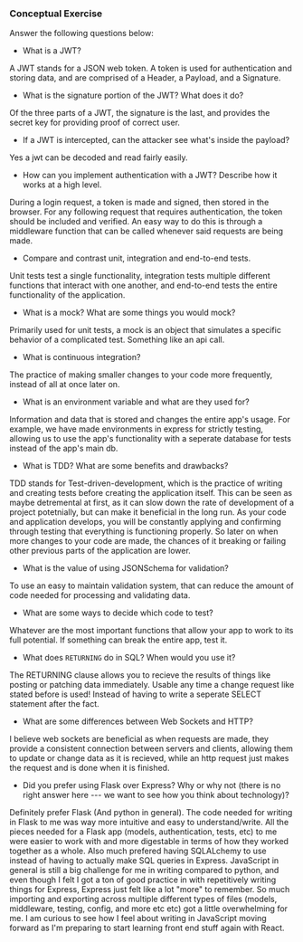 ### Conceptual Exercise

Answer the following questions below:

- What is a JWT?

A JWT stands for a JSON web token. A token is used for authentication and storing data, and are comprised of a Header, a Payload, and a Signature.

- What is the signature portion of the JWT?  What does it do?

Of the three parts of a JWT, the signature is the last, and provides the secret key for providing proof of correct user.

- If a JWT is intercepted, can the attacker see what's inside the payload?

Yes a jwt can be decoded and read fairly easily.

- How can you implement authentication with a JWT?  Describe how it works at a high level.

During a login request, a token is made and signed, then stored in the browser. For any following request that requires authentication, the token should be included and verified. An easy way to do this is through a middleware function that can be called whenever said requests are being made.

- Compare and contrast unit, integration and end-to-end tests.

Unit tests test a single functionality, integration tests multiple different functions that interact with one another, and end-to-end tests the entire functionality of the application.

- What is a mock? What are some things you would mock?

Primarily used for unit tests, a mock is an object that simulates a specific behavior of a complicated test. Something like an api call.

- What is continuous integration?

The practice of making smaller changes to your code more frequently, instead of all at once later on.

- What is an environment variable and what are they used for?

Information and data that is stored and changes the entire app's usage. For example, we have made environments in express for strictly testing, allowing us to use the app's functionality with a seperate database for tests instead of the app's main db.

- What is TDD? What are some benefits and drawbacks?

TDD stands for Test-driven-development, which is the practice of writing and creating tests before creating the application itself. This can be seen as maybe detremental at first, as it can slow down the rate of development of a project potetnially, but can make it beneficial in the long run. As your code and application develops, you will be constantly applying and confirming through testing that everything is functioning properly. So later on when more changes to your code are made, the chances of it breaking or failing other previous parts of the application are lower.

- What is the value of using JSONSchema for validation?

To use an easy to maintain validation system, that can reduce the amount of code needed for processing and validating data. 

- What are some ways to decide which code to test?

Whatever are the most important functions that allow your app to work to its full potential. If something can break the entire app, test it.

- What does `RETURNING` do in SQL? When would you use it?

The RETURNING clause allows you to recieve the results of things like posting or patching data immediately. Usable any time a change request like stated before is used! Instead of having to write a seperate SELECT statement after the fact.

- What are some differences between Web Sockets and HTTP?

I believe web sockets are beneficial as when requests are made, they provide a consistent connection between servers and clients, allowing them to update or change data as it is recieved, while an http request just makes the request and is done when it is finished.

- Did you prefer using Flask over Express? Why or why not (there is no right
  answer here --- we want to see how you think about technology)?

Definitely prefer Flask (And python in general). The code needed  for writing in Flask to me was way more intuitive and easy to understand/write. All the pieces needed for a Flask app (models, authentication, tests, etc) to me were easier to work with and more digestable in terms of how they worked together as a whole. Also much prefered having SQLALchemy to use instead of having to actually make SQL queries in Express. JavaScript in general is still a big challenge for me in writing compared to python, and even though I felt I got a ton of good practice in with repetitively writing things for Express, Express just felt like a lot "more" to remember. So much importing and exporting across multiple different types of files (models, middleware, testing, config, and more etc etc) got a little overwhelming for me. I am curious to see how I feel about writing in JavaScript moving forward as I'm preparing to start learning front end stuff again with React.